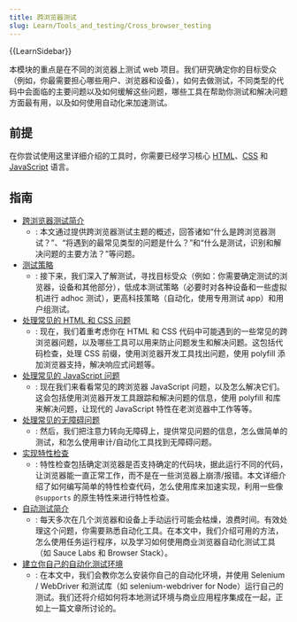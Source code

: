 ```yaml
---
title: 跨浏览器测试
slug: Learn/Tools_and_testing/Cross_browser_testing
---
```


{{LearnSidebar}}

本模块的重点是在不同的浏览器上测试 web 项目。我们研究确定你的目标受众（例如，你最需要担心哪些用户、浏览器和设备），如何去做测试，不同类型的代码中会面临的主要问题以及如何缓解这些问题，哪些工具在帮助你测试和解决问题方面最有用，以及如何使用自动化来加速测试。

## 前提

在你尝试使用这里详细介绍的工具时，你需要已经学习核心 [HTML](/zh-CN/docs/Learn/HTML)、[CSS](/zh-CN/docs/Learn/CSS) 和 [JavaScript](/zh-CN/docs/Learn/JavaScript) 语言。

## 指南

- [跨浏览器测试简介](/zh-CN/docs/Learn/Tools_and_testing/Cross_browser_testing/Introduction)
  - : 本文通过提供跨浏览器测试主题的概述，回答诸如“什么是跨浏览器测试？”、“将遇到的最常见类型的问题是什么？”和“什么是测试，识别和解决问题的主要方法？”等问题。
- [测试策略](/zh-CN/docs/Learn/Tools_and_testing/Cross_browser_testing/Testing_strategies)
  - : 接下来，我们深入了解测试，寻找目标受众（例如：你需要确定测试的浏览器，设备和其他部分），低成本测试策略（必要时对各种设备和一些虚拟机进行 adhoc 测试），更高科技策略（自动化，使用专用测试 app）和用户组测试。
- [处理常见的 HTML 和 CSS 问题](/zh-CN/docs/Learn/Tools_and_testing/Cross_browser_testing/HTML_and_CSS)
  - : 现在，我们着重考虑你在 HTML 和 CSS 代码中可能遇到的一些常见的跨浏览器问题，以及哪些工具可以用来防止问题发生和解决问题。这包括代码检查，处理 CSS 前缀，使用浏览器开发工具找出问题，使用 polyfill 添加浏览器支持，解决响应式问题等。
- [处理常见的 JavaScript 问题](/zh-CN/docs/Learn/Tools_and_testing/Cross_browser_testing/JavaScript)
  - : 现在我们来看看常见的跨浏览器 JavaScript 问题，以及怎么解决它们。这会包括使用浏览器开发工具跟踪和解决问题的信息，使用 polyfill 和库来解决问题，让现代的 JavaScript 特性在老浏览器中工作等等。
- [处理常见的无障碍问题](/zh-CN/docs/Learn/Tools_and_testing/Cross_browser_testing/Accessibility)
  - : 然后，我们把注意力转向无障碍上，提供常见问题的信息，怎么做简单的测试，和怎么使用审计/自动化工具找到无障碍问题。
- [实现特性检查](/zh-CN/docs/Learn/Tools_and_testing/Cross_browser_testing/Feature_detection)
  - : 特性检查包括确定浏览器是否支持确定的代码块，据此运行不同的代码，让浏览器能一直正常工作，而不是在一些浏览器上崩溃/报错。本文详细介绍了如何编写简单的特性检查代码，怎么使用库来加速实现，利用一些像 `@supports` 的原生特性来进行特性检查。
- [自动测试简介](/zh-CN/docs/Learn/Tools_and_testing/Cross_browser_testing/Automated_testing)
  - : 每天多次在几个浏览器和设备上手动运行可能会枯燥，浪费时间。有效处理这个问题，你需要熟悉自动化工具。在本文中，我们介绍可用的方法，怎么使用任务运行程序，以及学习如何使用商业浏览器自动化测试工具（如 Sauce Labs 和 Browser Stack）。
- [建立你自己的自动化测试环境](/zh-CN/docs/Learn/Tools_and_testing/Cross_browser_testing/Your_own_automation_environment)
  - : 在本文中，我们会教你怎么安装你自己的自动化环境，并使用 Selenium / WebDriver 和测试库（如 selenium-webdriver for Node）运行自己的测试。我们还将介绍如何将本地测试环境与商业应用程序集成在一起，正如上一篇文章所讨论的。
